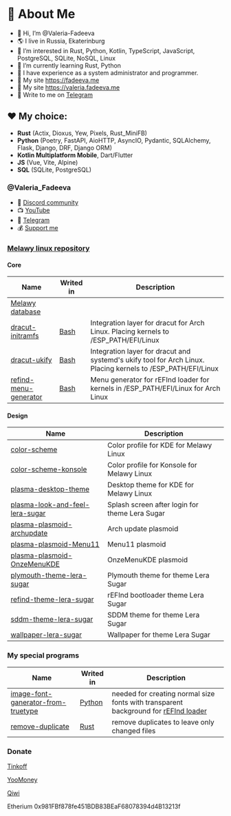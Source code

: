 # 🌸 About Me
- 👋 Hi, I’m @Valeria-Fadeeva
- 🌎 I live in Russia, Ekaterinburg
- 👀 I’m interested in Rust, Python, Kotlin, TypeScript, JavaScript, PostgreSQL, SQLite, NoSQL, Linux
- 🌱 I’m currently learning Rust, Python
- 👩 I have experience as a system administrator and programmer.
- 🔖 My site https://fadeeva.me 
- 🔖 My site https://valeria.fadeeva.me 
- 💬 Write to me on [Telegram](https://t.me/Melawy_tyan)

## ❤️ My choice: 
- **Rust** (Actix, Dioxus, Yew, Pixels, Rust_MiniFB)
- **Python** (Poetry, FastAPI, AioHTTP, AsyncIO, Pydantic, SQLAlchemy, Flask, Django, DRF, Django ORM)
- **Kotlin Multiplatform Mobile**, Dart/Flutter
- **JS** (Vue, Vite, Alpine)
- **SQL** (SQLite, PostgreSQL)

### @Valeria_Fadeeva
- 🌟 [Discord community](https://discord.gg/725zXx7RhJ)
- 📺 [YouTube](https://www.youtube.com/@Valeria_Fadeeva)
- 💬 [Telegram](https://t.me/Melawy_tyan)
- 💰 [Support me](https://www.tinkoff.ru/rm/fadeeva.valeriya96/9bLRi79066)

<!---
Valeria-Fadeeva/Valeria-Fadeeva is a ✨ special ✨ repository because its `README.md` (this file) appears on your GitHub profile.
You can click the Preview link to take a look at your changes.
--->

### [Melawy linux repository](https://github.com/Melawy)
#### Core
|Name|Writed in|Description|
|----|---------|-----------|
| [Melawy database](https://github.com/Melawy/repo) | | | |
| [dracut-initramfs](https://github.com/Melawy/dracut-initramfs) | [Bash](https://ru.wikipedia.org/wiki/Bash) | Integration layer for dracut for Arch Linux. Placing kernels to /ESP_PATH/EFI/Linux |
| [dracut-ukify](https://github.com/Melawy/dracut-ukify) | [Bash](https://ru.wikipedia.org/wiki/Bash) | Integration layer for dracut and systemd's ukify tool for Arch Linux. Placing kernels to /ESP_PATH/EFI/Linux |
| [refind-menu-generator](https://github.com/Melawy/refind-menu-generator) | [Bash](https://ru.wikipedia.org/wiki/Bash) | Menu generator for rEFInd loader for kernels in /ESP_PATH/EFI/Linux for Arch Linux

#### Design
|Name|Description|
|----|-----------|
| [color-scheme](https://github.com/Melawy/color-scheme) | Color profile for KDE for Melawy Linux |
| [color-scheme-konsole](https://github.com/Melawy/color-scheme-konsole) | Color profile for Konsole for Melawy Linux |
| [plasma-desktop-theme](https://github.com/Melawy/plasma-desktop-theme) | Desktop theme for KDE for Melawy Linux |
| [plasma-look-and-feel-lera-sugar](https://github.com/Melawy/plasma-look-and-feel-lera-sugar) | Splash screen after login for theme Lera Sugar |
| [plasma-plasmoid-archupdate](https://github.com/Melawy/plasma-plasmoid-archupdate) | Arch update plasmoid |
| [plasma-plasmoid-Menu11](https://github.com/Melawy/plasma-plasmoid-Menu11) | Menu11 plasmoid |
| [plasma-plasmoid-OnzeMenuKDE](https://github.com/Melawy/plasma-plasmoid-OnzeMenuKDE) | OnzeMenuKDE plasmoid |
| [plymouth-theme-lera-sugar](https://github.com/Melawy/plymouth-theme-lera-sugar) | Plymouth theme for theme Lera Sugar |
| [refind-theme-lera-sugar](https://github.com/Melawy/refind-theme-lera-sugar) | rEFInd bootloader theme Lera Sugar |
| [sddm-theme-lera-sugar](https://github.com/Melawy/sddm-theme-lera-sugar) | SDDM theme for theme Lera Sugar |
| [wallpaper-lera-sugar](https://github.com/Melawy/wallpaper-lera-sugar) | Wallpaper for theme Lera Sugar |


### My special programs
|Name|Writed in|Description|
|----|---------|-----------|
| [image-font-ganerator-from-truetype](https://github.com/Valeria-Fadeeva/image-font-ganerator-from-truetype) | [Python](https://www.python.org/) | needed for creating normal size fonts with transparent background for [rEFInd loader](http://www.rodsbooks.com/refind/) |
| [remove-duplicate](https://github.com/Valeria-Fadeeva/remove-duplicate-rust) | [Rust](https://www.rust-lang.org/) | remove duplicates to leave only changed files |

### Donate
[Tinkoff](https://www.tinkoff.ru/rm/fadeeva.valeriya96/9bLRi79066)

[YooMoney](https://yoomoney.ru/to/4100115921160758)

[Qiwi](https://qiwi.com/n/VALERIAFADEEVA)

Etherium 0x981FBf878fe451BDB83BEaF68078394d4B13213f
